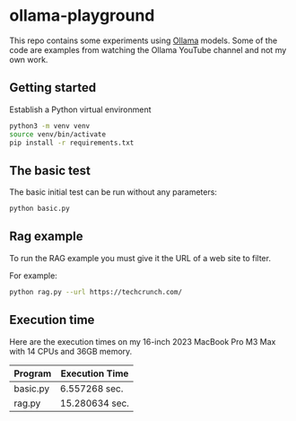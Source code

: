# ollama-playground

This repo contains some experiments using [Ollama](http://ollama.ai) models. Some of the code are examples from watching the Ollama YouTube channel and not my own work.

## Getting started

Establish a Python virtual environment

```bash
python3 -m venv venv
source venv/bin/activate
pip install -r requirements.txt
```

## The basic test

The basic initial test can be run without any parameters:

```bash
python basic.py
```

## Rag example

To run the RAG example you must give it the URL of a web site to filter.

For example:

```bash
python rag.py --url https://techcrunch.com/
```

## Execution time

Here are the execution times on my 16-inch 2023 MacBook Pro M3 Max with 14 CPUs and 36GB memory.

| Program  | Execution Time |
|----------|----------------|
| basic.py | 6.557268 sec.  |
| rag.py   | 15.280634 sec. |
